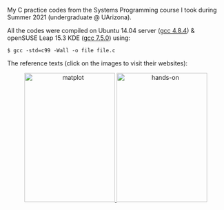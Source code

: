 My C practice codes from the Systems Programming course I took during Summer 2021 (undergraduate @ UArizona).


All the codes were compiled on Ubuntu 14.04 server ([gcc 4.8.4](https://gcc.gnu.org/onlinedocs/gcc-4.8.4/gcc/)) & openSUSE Leap 15.3 KDE ([gcc 7.5.0](https://gcc.gnu.org/onlinedocs/gcc-7.5.0/gcc/)) using:

`````shell
$ gcc -std=c99 -Wall -o file file.c
`````

The reference texts (click on the images to visit their websites):

<p>
<center>
    <a href="http://knking.com/books/c2/index.html">
     <img alt="matplot" src="https://gkorpal.github.io/images/king.jpg"
       width="210" height="300" class="center">
  </a>
  <a href="http://csapp.cs.cmu.edu/3e/home.html">
     <img alt="hands-on" src="https://gkorpal.github.io/images/bryant.jpg"
       width="210" height="300" class="center">
  </a>
   </center>
 </p>

